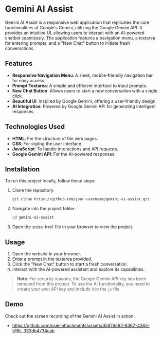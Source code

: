 # Gemini AI Assist

Gemini AI Assist is a responsive web application that replicates the core functionalities of Google's Gemini, utilizing the Google Gemini API. It provides an intuitive UI, allowing users to interact with an AI-powered chatbot seamlessly. The application features a navigation menu, a textarea for entering prompts, and a "New Chat" button to initiate fresh conversations.

## Features
- **Responsive Navigation Menu**: A sleek, mobile-friendly navigation bar for easy access.
- **Prompt Textarea**: A simple and efficient interface to input prompts.
- **New Chat Button**: Allows users to start a new conversation with a single click.
- **Beautiful UI**: Inspired by Google Gemini, offering a user-friendly design.
- **AI Integration**: Powered by Google Gemini API for generating intelligent responses.

## Technologies Used
- **HTML**: For the structure of the web pages.
- **CSS**: For styling the user interface.
- **JavaScript**: To handle interactions and API requests.
- **Google Gemini API**: For the AI-powered responses.

## Installation

To run this project locally, follow these steps:

1. Clone the repository:

    ```bash
    git clone https://github.com/your-username/gemini-ai-assist.git
    ```

2. Navigate into the project folder:

    ```bash
    cd gemini-ai-assist
    ```

3. Open the `index.html` file in your browser to view the project.

## Usage

1. Open the website in your browser.
2. Enter a prompt in the textarea provided.
3. Click the "New Chat" button to start a fresh conversation.
4. Interact with the AI-powered assistant and explore its capabilities.

> **Note**: For security reasons, the Google Gemini API key has been removed from this project. To use the AI functionality, you need to create your own API key and include it in the `js` file. 

## Demo

Check out the screen recording of the Gemini AI Assist in action:
-  https://github.com/user-attachments/assets/d5876c82-8367-4363-b16c-333db4734cab
